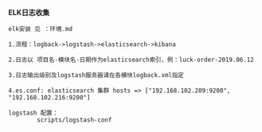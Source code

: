 **ELK日志收集**

    elk安装 见 ：环境.md

    1.流程：logback->logstash->elasticsearch->kibana
    
    2.日志以 项目名-模块名-日期作为elasticsearch索引，例：luck-order-2019.06.12
    
    3.日志输出级别及logstash服务器请在各模块logback.xml指定
    
    4.es.conf: elasticsearch 集群 hosts => ["192.168.102.209:9200", "192.168.102.216:9200"]
    
    logstash 配置：
            scripts/logstash-conf